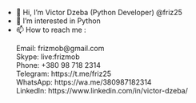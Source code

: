 - 👋 Hi, I’m Victor Dzeba (Python Developer) @friz25
- 👀 I’m interested in Python
- 📫 How to reach me : 
  <p> Email: frizmob@gmail.com <br>
  Skype: live:frizmob <br>
  Phone: +380 98 718 2314 <br>
  Telegram: https://t.me/friz25 <br>
  WhatsApp: https://wa.me/380987182314 <br>
  LinkedIn: https://www.linkedin.com/in/victor-dzeba/


<!---
friz25/friz25 is a ✨ special ✨ repository because its `README.md` (this file) appears on your GitHub profile.
You can click the Preview link to take a look at your changes.
--->
